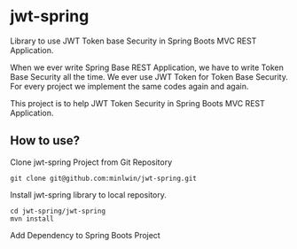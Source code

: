 # jwt-spring
Library to use JWT Token base Security in Spring Boots MVC REST Application.

When we ever write Spring Base REST Application, we have to write Token Base Security all the time. We ever use JWT Token for Token Base Security. For every project we implement the same codes again and again.

This project is to help JWT Token Security in Spring Boots MVC REST Application.

## How to use?

Clone jwt-spring Project from Git Repository
```
git clone git@github.com:minlwin/jwt-spring.git
```

Install jwt-spring library to local repository.
```
cd jwt-spring/jwt-spring
mvn install
```

Add Dependency to Spring Boots Project
```

```
